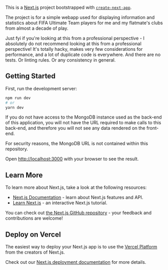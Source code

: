 This is a [Next.js](https://nextjs.org/) project bootstrapped with [`create-next-app`](https://github.com/vercel/next.js/tree/canary/packages/create-next-app).

The project is for a simple webapp used for displaying information and statistics about FIFA Ultimate Team players for me and my flatmate's clubs from almost a decade of play.

Just fyi if you're looking at this from a professional perspective - I absolutely do not recommend looking at this from a professional perspective! It's totally hacky, makes very few considerations for performance, and a lot of duplicate code is everywhere. And there are no tests. Or linting rules. Or any consistency in general.

## Getting Started

First, run the development server:

```bash
npm run dev
# or
yarn dev
```

If you do not have access to the MongoDB instance used as the back-end of this application, you will not have the URL required to make calls to this back-end, and therefore you will not see any data rendered on the front-end.

For security reasons, the MongoDB URL is not contained within this repository.

Open [http://localhost:3000](http://localhost:3000) with your browser to see the result.

## Learn More

To learn more about Next.js, take a look at the following resources:

- [Next.js Documentation](https://nextjs.org/docs) - learn about Next.js features and API.
- [Learn Next.js](https://nextjs.org/learn) - an interactive Next.js tutorial.

You can check out [the Next.js GitHub repository](https://github.com/vercel/next.js/) - your feedback and contributions are welcome!

## Deploy on Vercel

The easiest way to deploy your Next.js app is to use the [Vercel Platform](https://vercel.com/import?utm_medium=default-template&filter=next.js&utm_source=create-next-app&utm_campaign=create-next-app-readme) from the creators of Next.js.

Check out our [Next.js deployment documentation](https://nextjs.org/docs/deployment) for more details.
